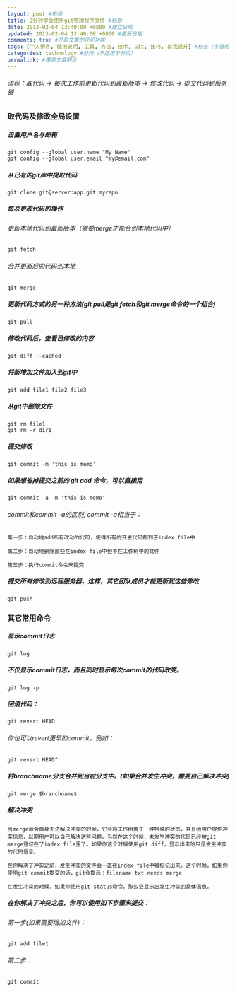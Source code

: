 ```yaml
---
layout: post #布局
title: 2分钟学会使用git管理程序文件 #标题
date: 2013-02-04 13:40:00 +0800 #建立日期
updated: 2013-02-04 13:40:00 +0800 #更新日期
comments: true #开启文章的评论功能
tags: [个人博客, 使用说明, 工具, 方法, 技术, Git, 技巧, 自我提升] #标签（不适用于分页）
categories: technology #分类（不适用于分页）
permalink: #覆盖文章网址
---
```


###### 流程：取代码 → 每次工作前更新代码到最新版本 → 修改代码 → 提交代码到服务器

### 取代码及修改全局设置

##### 设置用户名与邮箱

	git config --global user.name "My Name"
	git config --global user.email "my@email.com"

##### 从已有的git库中提取代码

	git clone git@server:app.git myrepo

##### 每次更改代码的操作

###### 更新本地代码到最新版本（需要merge才能合到本地代码中）

	git fetch

###### 合并更新后的代码到本地

	git merge

##### 更新代码方式的另一种方法(git pull是git fetch和git merge命令的一个组合)

	git pull

##### 修改代码后，查看已修改的内容

	git diff --cached

##### 将新增加文件加入到git中

	git add file1 file2 file3

##### 从git中删除文件

	git rm file1
	git rm -r dir1

##### 提交修改

	git commit -m 'this is memo'

##### 如果想省掉提交之前的 git add 命令，可以直接用

	git commit -a -m 'this is memo'

###### commit和commit -a的区别, commit -a相当于：

	第一步：自动地add所有改动的代码，使得所有的开发代码都列于index file中

	第二步：自动地删除那些在index file中但不在工作树中的文件

	第三步：执行commit命令来提交

##### 提交所有修改到远程服务器，这样，其它团队成员才能更新到这些修改

	git push

### 其它常用命令

##### 显示commit日志

	git log

##### 不仅显示commit日志，而且同时显示每次commit的代码改变。

	git log -p

##### 回滚代码：

	git revert HEAD

###### 你也可以revert更早的commit，例如：

	git revert HEAD^

##### 将branchname分支合并到当前分支中。(如果合并发生冲突，需要自己解决冲突)

	git merge $branchname$

##### 解决冲突

	当merge命令自身无法解决冲突的时候，它会将工作树置于一种特殊的状态，并且给用户提供冲突信息，以期用户可以自己解决这些问题。当然在这个时候，未发生冲突的代码已经被git merge登记在了index file里了。如果你这个时候使用git diff，显示出来的只是发生冲突的代码信息。

	在你解决了冲突之前，发生冲突的文件会一直在index file中被标记出来。这个时候，如果你使用git commit提交的话，git会提示：filename.txt needs merge

	在发生冲突的时候，如果你使用git status命令，那么会显示出发生冲突的具体信息。

##### 在你解决了冲突之后，你可以使用如下步骤来提交：

###### 第一步(如果需要增加文件)：

	git add file1

###### 第二步：

	git commit
	